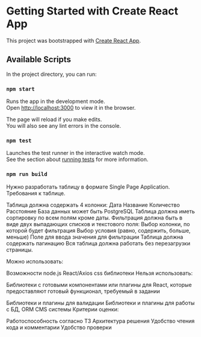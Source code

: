 # Getting Started with Create React App

This project was bootstrapped with [Create React App](https://github.com/facebook/create-react-app).

## Available Scripts

In the project directory, you can run:

### `npm start`

Runs the app in the development mode.\
Open [http://localhost:3000](http://localhost:3000) to view it in the browser.

The page will reload if you make edits.\
You will also see any lint errors in the console.

### `npm test`

Launches the test runner in the interactive watch mode.\
See the section about [running tests](https://facebook.github.io/create-react-app/docs/running-tests) for more information.

### `npm run build`

Нужно разработать таблицу в формате Single Page Application.
Требования к таблице.

Таблица должна содержать 4 колонки:
Дата
Название
Количество
Расстояние
База данных может быть PostgreSQL
Таблица должна иметь сортировку по всем полям кроме даты. Фильтрация должна быть в виде двух выпадающих списков и текстового поля:
Выбор колонки, по которой будет фильтрация
Выбор условия (равно, содержить, больше, меньше)
Поле для ввода значения для фильтрации
Таблица должна содержать пагинацию
Вся таблица должна работать без перезагрузки страницы.

Можно использовать:

Возможности node.js
React/Axios
css библиотеки
Нельзя использовать:

Библиотеки с готовыми компонентами или плагины для React, которые
предоставляют готовый функционал, требуемый в задании

Библиотеки и плагины для валидации
Библиотеки и плагины для работы с БД, ORM
CMS системы
Критерии оценки:

Работоспособность согласно ТЗ
Архитектура решения
Удобство чтения кода и комментарии
Удобство проверки
